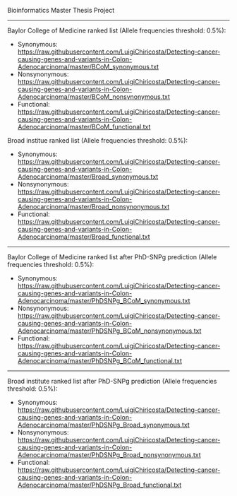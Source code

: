 Bioinformatics Master Thesis Project

--------------------------------------------

Baylor College of Medicine ranked list (Allele frequencies threshold: 0.5%):
- Synonymous: https://raw.githubusercontent.com/LuigiChiricosta/Detecting-cancer-causing-genes-and-variants-in-Colon-Adenocarcinoma/master/BCoM_synonymous.txt
- Nonsynonymous: https://raw.githubusercontent.com/LuigiChiricosta/Detecting-cancer-causing-genes-and-variants-in-Colon-Adenocarcinoma/master/BCoM_nonsynonymous.txt
- Functional: https://raw.githubusercontent.com/LuigiChiricosta/Detecting-cancer-causing-genes-and-variants-in-Colon-Adenocarcinoma/master/BCoM_functional.txt

Broad institue ranked list (Allele frequencies threshold: 0.5%):
- Synonymous: https://raw.githubusercontent.com/LuigiChiricosta/Detecting-cancer-causing-genes-and-variants-in-Colon-Adenocarcinoma/master/Broad_synonymous.txt
- Nonsynonymous: https://raw.githubusercontent.com/LuigiChiricosta/Detecting-cancer-causing-genes-and-variants-in-Colon-Adenocarcinoma/master/Broad_nonsynonymous.txt
- Functional: https://raw.githubusercontent.com/LuigiChiricosta/Detecting-cancer-causing-genes-and-variants-in-Colon-Adenocarcinoma/master/Broad_functional.txt

--------------------------------------------

Baylor College of Medicine ranked list after PhD-SNPg prediction (Allele frequencies threshold: 0.5%):
- Synonymous: https://raw.githubusercontent.com/LuigiChiricosta/Detecting-cancer-causing-genes-and-variants-in-Colon-Adenocarcinoma/master/PhDSNPg_BCoM_synonymous.txt
- Nonsynonymous: https://raw.githubusercontent.com/LuigiChiricosta/Detecting-cancer-causing-genes-and-variants-in-Colon-Adenocarcinoma/master/PhDSNPg_BCoM_nonsynonymous.txt
- Functional: https://raw.githubusercontent.com/LuigiChiricosta/Detecting-cancer-causing-genes-and-variants-in-Colon-Adenocarcinoma/master/PhDSNPg_BCoM_functional.txt

--------------------------------------------

Broad institute ranked list after PhD-SNPg prediction (Allele frequencies threshold: 0.5%):
- Synonymous: https://raw.githubusercontent.com/LuigiChiricosta/Detecting-cancer-causing-genes-and-variants-in-Colon-Adenocarcinoma/master/PhDSNPg_Broad_synonymous.txt
- Nonsynonymous: https://raw.githubusercontent.com/LuigiChiricosta/Detecting-cancer-causing-genes-and-variants-in-Colon-Adenocarcinoma/master/PhDSNPg_Broad_nonsynonymous.txt
- Functional: https://raw.githubusercontent.com/LuigiChiricosta/Detecting-cancer-causing-genes-and-variants-in-Colon-Adenocarcinoma/master/PhDSNPg_Broad_functional.txt
